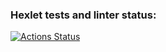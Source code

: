 ### Hexlet tests and linter status:
[![Actions Status](https://github.com/marlvy/frontend-project-44/workflows/hexlet-check/badge.svg)](https://github.com/marlvy/frontend-project-44/actions)